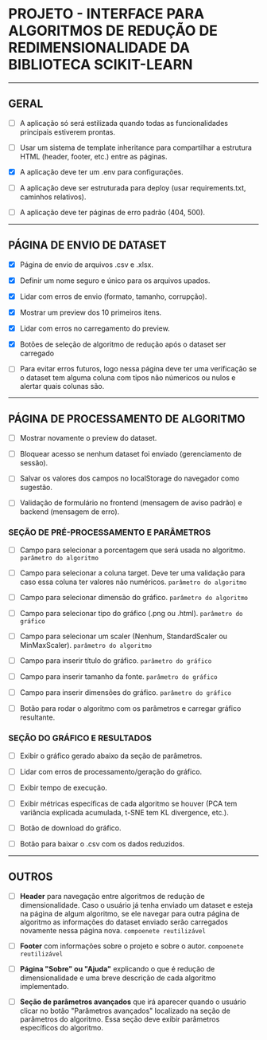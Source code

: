 # PROJETO - INTERFACE PARA ALGORITMOS DE REDUÇÃO DE REDIMENSIONALIDADE DA BIBLIOTECA SCIKIT-LEARN

--- 

## GERAL

- [ ] A aplicação só será estilizada quando todas as funcionalidades principais estiverem prontas.

- [ ] Usar um sistema de template inheritance para compartilhar a estrutura HTML (header, footer, etc.) entre as páginas.

- [X] A aplicação deve ter um .env para configurações.

- [ ] A aplicação deve ser estruturada para deploy (usar requirements.txt, caminhos relativos).

- [ ] A aplicação deve ter páginas de erro padrão (404, 500).

--- 

## PÁGINA DE ENVIO DE DATASET

- [X] Página de envio de arquivos .csv e .xlsx.

- [X] Definir um nome seguro e único para os arquivos upados.

- [X] Lidar com erros de envio (formato, tamanho, corrupção).

- [X] Mostrar um preview dos 10 primeiros itens.

- [X] Lidar com erros no carregamento do preview.

- [X] Botões de seleção de algoritmo de redução após o dataset ser carregado

- [ ] Para evitar erros futuros, logo nessa página deve ter uma verificação se o dataset tem alguma coluna com tipos não númericos ou nulos e alertar quais colunas são. 

---

## PÁGINA DE PROCESSAMENTO DE ALGORITMO

- [ ] Mostrar novamente o preview do dataset.

- [ ] Bloquear acesso se nenhum dataset foi enviado (gerenciamento de sessão).

- [ ] Salvar os valores dos campos no localStorage do navegador como sugestão.

- [ ] Validação de formulário no frontend (mensagem de aviso padrão) e backend (mensagem de erro).

### SEÇÃO DE PRÉ-PROCESSAMENTO E PARÂMETROS

- [ ] Campo para selecionar a porcentagem que será usada no algoritmo. `parâmetro do algoritmo`

- [ ] Campo para selecionar a coluna target. Deve ter uma validação para caso essa coluna ter valores não numéricos.  `parâmetro do algoritmo`

- [ ] Campo para selecionar dimensão do gráfico. `parâmetro do algoritmo`

- [ ] Campo para selecionar tipo do gráfico (.png ou .html). `parâmetro do gráfico`

- [ ] Campo para selecionar um scaler (Nenhum, StandardScaler ou MinMaxScaler). `parâmetro do algoritmo`

- [ ] Campo para inserir título do gráfico. `parâmetro do gráfico`

- [ ] Campo para inserir tamanho da fonte. `parâmetro do gráfico`

- [ ] Campo para inserir dimensões do gráfico. `parâmetro do gráfico`

- [ ] Botão para rodar o algoritmo com os parâmetros e carregar gráfico resultante. 

### SEÇÃO DO GRÁFICO E RESULTADOS

- [ ] Exibir o gráfico gerado abaixo da seção de parâmetros.

- [ ] Lidar com erros de processamento/geração do gráfico.

- [ ] Exibir tempo de execução.

- [ ] Exibir métricas específicas de cada algoritmo se houver (PCA tem variância explicada acumulada, t-SNE tem KL divergence, etc.).

- [ ] Botão de download do gráfico.

- [ ] Botão para baixar o .csv com os dados reduzidos.

---

## OUTROS 

- [ ] **Header** para navegação entre algoritmos de redução de dimensionalidade. Caso o usuário já tenha enviado um dataset e esteja na página de algum algoritmo, se ele navegar para outra página de algoritmo as informações do dataset enviado serão carregados novamente nessa página nova. `compoenete reutilizável`

- [ ] **Footer** com informações sobre o projeto e sobre o autor. `compoenete reutilizável`

- [ ] **Página "Sobre" ou "Ajuda"** explicando o que é redução de dimensionalidade e uma breve descrição de cada algoritmo implementado. 

- [ ] **Seção de parâmetros avançados** que irá aparecer quando o usuário clicar no botão "Parâmetros avançados" localizado na seção de parâmetros do algoritmo. Essa seção deve exibir parâmetros específicos do algoritmo. 